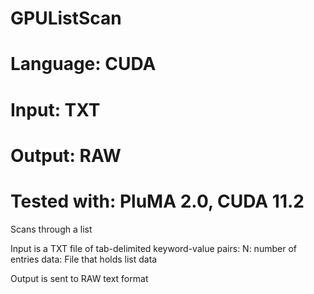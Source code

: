 # GPUListScan
# Language: CUDA
# Input: TXT
# Output: RAW
# Tested with: PluMA 2.0, CUDA 11.2

Scans through a list

Input is a TXT file of tab-delimited keyword-value pairs:
N: number of entries
data: File that holds list data

Output is sent to RAW text format
